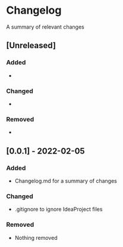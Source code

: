 # Changelog
A summary of relevant changes

## [Unreleased]
### Added
-
### Changed
-
### Removed
-

## [0.0.1] - 2022-02-05
### Added
- Changelog.md for a summary of changes
### Changed
- .gitignore to ignore IdeaProject files
### Removed
- Nothing removed
